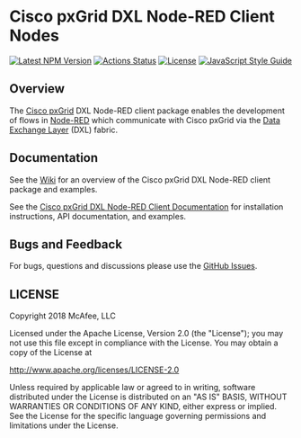 # Cisco pxGrid DXL Node-RED Client Nodes
[![Latest NPM Version](https://img.shields.io/npm/v/@opendxl/node-red-contrib-dxl-pxgrid-client.svg)](https://www.npmjs.com/package/@opendxl/node-red-contrib-dxl-pxgrid-client)
[![Actions Status](https://github.com/opendxl/node-red-contrib-dxl-pxgrid-client/workflows/Buid/badge.svg)](https://githubcom/opendxl/node-red-contrib-dxl-pxgrid-client/actions)
[![License](https://img.shields.io/badge/License-Apache%202.0-blue.svg)](https://opensource.org/licenses/Apache-2.0)
[![JavaScript Style Guide](https://img.shields.io/badge/code_style-standard-brightgreen.svg)](https://standardjs.com)

## Overview

The [Cisco pxGrid](https://www.cisco.com/c/en/us/products/security/pxgrid.html)
DXL Node-RED client package enables the development of flows in
[Node-RED](https://nodered.org/) which communicate with Cisco pxGrid via the
[Data Exchange Layer](http://www.mcafee.com/us/solutions/data-exchange-layer.aspx)
(DXL) fabric.

## Documentation

See the [Wiki](https://github.com/opendxl/node-red-contrib-dxl-pxgrid-client/wiki)
for an overview of the Cisco pxGrid DXL Node-RED client package and examples.

See the
[Cisco pxGrid DXL Node-RED Client Documentation](https://opendxl.github.io/node-red-contrib-dxl-pxgrid-client/jsdoc)
for installation instructions, API documentation, and examples.

## Bugs and Feedback

For bugs, questions and discussions please use the
[GitHub Issues](https://github.com/opendxl/node-red-contrib-dxl-pxgrid-client/issues).

## LICENSE

Copyright 2018 McAfee, LLC

Licensed under the Apache License, Version 2.0 (the "License"); you may not use
this file except in compliance with the License. You may obtain a copy of the
License at

http://www.apache.org/licenses/LICENSE-2.0

Unless required by applicable law or agreed to in writing, software distributed
under the License is distributed on an "AS IS" BASIS, WITHOUT WARRANTIES OR
CONDITIONS OF ANY KIND, either express or implied. See the License for the
specific language governing permissions and limitations under the License.
